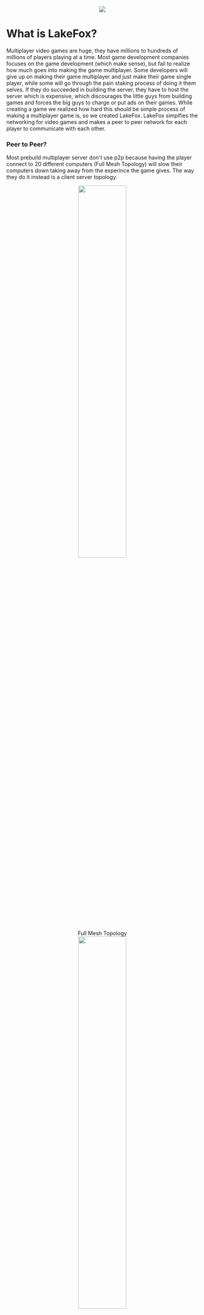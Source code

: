 <p align="center">
<img src="https://cdn.rawgit.com/lakefox/LakeFox/4dfc27d8/lakefox.png">
</p>

# What is LakeFox?
Multiplayer video games are huge, they have millions to hundreds of millions of players playing at a time. Most game development companies focuses on the game development (which make sense), but fail to realize how much goes into making the game multiplayer. Some developers will give up on making their game multiplayer and just make their game single player, while some will go through the pain staking process of doing it them selves. If they do succeeded in building the server, they have to host the server which is expensive, which discourages the little guys from building games and forces the big guys to charge or put ads on their games. While creating a game we realized how hard this should be simple process of making a multiplayer game is, so we created LakeFox. LakeFox simplfies the networking for video games and makes a peer to peer network for each player to communicate with each other.

### Peer to Peer?
Most prebuild multiplayer server don't use p2p because having the player connect to 20 different computers (Full Mesh Topology) will slow their computers down taking away from the experince the game gives. The way they do it instead is a client server topology.

<p align="center">
  <img src="https://upload.wikimedia.org/wikipedia/commons/thumb/b/b8/FullMeshNetwork.svg/2000px-FullMeshNetwork.svg.png" width="50%"><br>
  Full Mesh Topology<br>
  <img src="http://practice.geeksforgeeks.org/ckeditor/images/uploads/1491250148_client_server.png" width="50%"><br>
  Client Sever Topology
</p>

In this model all the clients send their game-state to the server, when the server gets all the game-states it sends all the clients the synced version. LakeFox Work by not connecting the players in a client server topology or full mesh topology, but a peer neighbor mesh topology.

<p align="center">
	<img src="https://cdn.rawgit.com/lakefox/LakeFox/76fedf98/topology.png" width="50%"><br>
  	Peer Neighbor Mesh Topology
</p>

In peer mesh toplogy each player (peer) is connected to two other players. When the (player) recives some data from another player (From) it keeps a copy of the data and sends the other player (To).

<p align="center">
	<img src="https://cdn.rawgit.com/lakefox/LakeFox/f7db608e/connections.png" width="50%"><br>
</p>

The network is self healing so when a player disconnects the server sends out a message to all the players in the room and they will automatically reconnect keeping the network running.

# How to use it? (Node.js)

## Downloading

Download [fox.js](https://github.com/lakefox/Fox/blob/master/fox.js)
``` shell
$ node fox LOBBY ROOM PORT (HOST)
```

## Running

LakeFox is setup to run multiple games on the same server for so the way the connections are broken up are through lobbies and rooms.

### Lobby
Lobbies are basically the game, so if I created a game called Ninja's vs. Cowboy's TM my lobby name could be njvscb
``` shell
$ node fox njvscb ROOM PORT (HOST)
```

### ROOM

Rooms are subcatagories for the lobbies, so in Ninja's vs. Cowboy's TM there are 2 v 2 room's that four people can fight each other. So I will create a room using a simple counter so the first room is room 0.

_Note: these name's are just used as an example you can use anything for the LOBBY or ROOM_
``` shell
$ node fox njvscb 0 PORT (HOST)
```

### PORT

The port is left open for the developer (you) to decide. It is left open so if the game needs to use a port for another feature.

_Note: there isn't a default port so if you leave it blank the software **will** crash_
``` shell
$ node fox njvscb 0 8080 (HOST)
```

### (HOST)

HOST is the only optional parmeter it will only be used if you want to use a self hosted version of [lake.js](https://github.com/lakefox/Lake/blob/master/lake.js) it defaults to [lakefox.net](http://lakefox.net) (Recommended)

**You should only use this feature for development purposes to ensure stability**
``` shell
$ node fox njvscb 0 8080 http://localhost:3000
```

## Connecting

LakeFox is a platform/language indepentent framework, it communtinicates through websockets and runs anywhere Node.Js runs. The reason for running everything through websockets is most games aren't writen in Node.Js, but in faster languages like C++. To make LakeFox run with any language you want we decided to use a universal connection protocall that allow two-way communication (Websockets) to connect the platform. To connect and send messages through the websockets you will need to connect to http://localhost:PORT, (PORT being what ever you have set it to be), then once the connection is established you will send and receive everything through channel. After the websocket connection is made and all the p2p cnnections are made the server will send ```{"CONNECTED": true}```

Start LakeFox on the players computer
``` shell
$ node fox njvscb 0 8080
```
Then using a pesudo code example (Using a JS syntax)

_Note: this code should be part of your game_

_Note 2: this code doesn't work in any language it just looks like JS_
#### Receiving
``` javascript
var connected = false;

// Connect to the WebSocket Server hosted on the player's computer
var ws = Websocket("http://localhost:8080");

// Listen for the WebSocket connection to be made
ws.on("connect", (connection)=>{
	// Listen for the DATA event
	connection.on("message", (raw)=>{
    	// Parse the raw JSON
    	var data = JSON.parse(raw);
        // See if you are already connected
        if (connected) {
  		// HANDLE THE DATA
        handleFunc(data);
        // Send data to the other players
        ws.send(newData);
	} else {
          // Check to see if the server sent the connection message
          if (data.CONNECTED == true) {
              // Store that you are connected
              connected = true;
          }
        }
    });
});
```

# How to use it? (Node.js)
# License

Please read the LICENSE file above

### Want to use LakeFox

If you are interested in using LakeFox for your project, or have any questions please email me at mason@lakefox.net